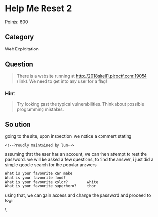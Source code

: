 # Help Me Reset 2
Points: 600

## Category
Web Exploitation

## Question
>There is a website running at http://2018shell1.picoctf.com:19054 (link). We need to get into any user for a flag!

### Hint
>Try looking past the typical vulnerabilities. Think about possible programming mistakes.

## Solution
going to the site, upon inspection, we notice a comment stating
```
<!--Proudly maintained by lum-->
```
assuming that the user has an account, we can then attempt to rest the password. we will be asked a few questions, to find the answer, i just did a simple google search for the popular answers

```
What is your favourite car make
What is your favourite food?
What is your favourite color?         white
What is your favourite superhero?     thor
```

using that, we can gain access and change the password and proceed to login

\
